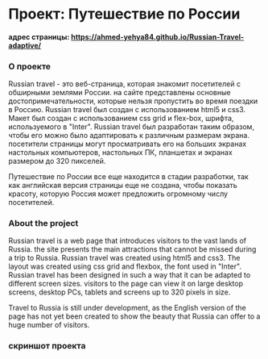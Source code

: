 # Проект: Путешествие по России

#### адрес страницы: https://ahmed-yehya84.github.io/Russian-Travel-adaptive/

### О проекте

Russian travel - это веб-страница, которая знакомит посетителей с обширными землями России. на сайте представлены основные достопримечательности, которые нельзя пропустить во время поездки в Россию. Russian travel был создан с использованием html5 и css3. Макет был создан с использованием css grid и flex-box, шрифта, используемого в "Inter". Russian travel был разработан таким образом, чтобы его можно было адаптировать к различным размерам экрана. посетители страницы могут просматривать его на больших экранах настольных компьютеров, настольных ПК, планшетах и экранах размером до 320 пикселей.

Путешествие по России все еще находится в стадии разработки, так как английская версия страницы еще не создана, чтобы показать красоту, которую Россия может предложить огромному числу посетителей.

### About the project

Russian travel is a web page that introduces visitors to the vast lands of Russia. the site presents the main attractions that cannot be missed during a trip to Russia. Russian travel was created using html5 and css3. The layout was created using css grid and flexbox, the font used in "Inter". Russian travel has been designed in such a way that it can be adapted to different screen sizes. visitors to the page can view it on large desktop screens, desktop PCs, tablets and screens up to 320 pixels in size.

Travel to Russia is still under development, as the English version of the page has not yet been created to show the beauty that Russia can offer to a huge number of visitors.

### скриншот проекта


